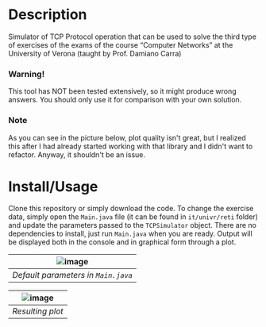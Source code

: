 # Description

Simulator of TCP Protocol operation that can be used to solve the third type of exercises of the exams of the course “Computer Networks” at the University of Verona (taught by Prof. Damiano Carra)

### Warning!
This tool has NOT been tested extensively, so it might produce wrong answers. You should only use it for comparison with your own solution.

### Note
As you can see in the picture below, plot quality isn't great, but I realized this after I had already started working with that library and I didn't want to refactor. Anyway, it shouldn't be an issue.

# Install/Usage

Clone this repository or simply download the code. To change the exercise data, simply open the `Main.java` file (it can be found in `it/univr/reti` folder) and update the parameters passed to the `TCPSimulator` object. There are no dependencies to install, just run `Main.java` when you are ready. Output will be displayed both in the console and in graphical form through a plot.

| ![image](https://github.com/user-attachments/assets/4febf95e-2cd3-420f-94fc-465d6c7f35ab) |
|:--:|
| *Default parameters in `Main.java`* |

| ![image](https://github.com/user-attachments/assets/cb89f1b9-ada4-4a71-a823-013f3a4c8089) |
|:--:|
| *Resulting plot* |
